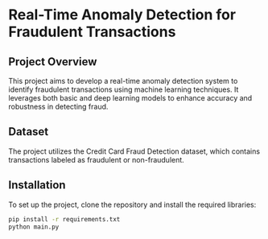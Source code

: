 # Real-Time Anomaly Detection for Fraudulent Transactions

## Project Overview
This project aims to develop a real-time anomaly detection system to identify fraudulent transactions using machine learning techniques. It leverages both basic and deep learning models to enhance accuracy and robustness in detecting fraud.

## Dataset
The project utilizes the Credit Card Fraud Detection dataset, which contains transactions labeled as fraudulent or non-fraudulent.

## Installation
To set up the project, clone the repository and install the required libraries:
```bash
pip install -r requirements.txt
python main.py
